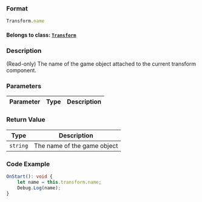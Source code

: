 ### Format
```typescript
Transform.name
```

#### Belongs to class: [`Transform`](../Transform.md)

### Description
(Read-only) The name of the game object attached to the current transform component.

### Parameters
Parameter|Type|Description
---|---|---

### Return Value
Type|Description
---|---
`string`|The name of the game object

### Code Example
```typescript
OnStart(): void {
    let name = this.transform.name;
    Debug.Log(name);
}
```